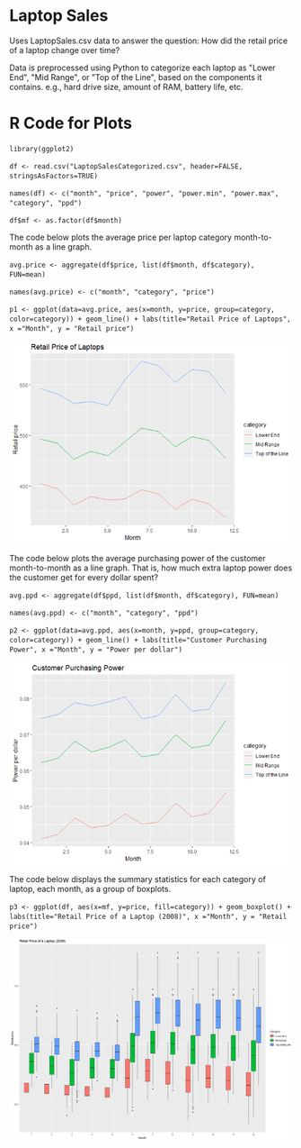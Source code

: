 # Laptop Sales

Uses LaptopSales.csv data to answer the question: How did the retail price of a laptop change over time?

Data is preprocessed using Python to categorize each laptop as "Lower End", "Mid Range", or "Top of the Line", based on the components it contains. e.g., hard drive size, amount of RAM, battery life, etc.

# R Code for Plots
`library(ggplot2)`

`df <- read.csv("LaptopSalesCategorized.csv", header=FALSE, stringsAsFactors=TRUE)`

`names(df) <- c("month", "price", "power", "power.min", "power.max", "category", "ppd")`

`df$mf <- as.factor(df$month)`

The code below plots the average price per laptop category month-to-month as a line graph.

`avg.price <- aggregate(df$price, list(df$month, df$category), FUN=mean)`

`names(avg.price) <- c("month", "category", "price")`

`p1 <- ggplot(data=avg.price, aes(x=month, y=price, group=category, color=category)) + geom_line() + labs(title="Retail Price of Laptops", x ="Month", y = "Retail price")`

![Average retail price](PricePerCategory1.png "Average retail price")

The code below plots the average purchasing power of the customer month-to-month as a line graph. That is, how much extra laptop power does the customer get for every dollar spent?

`avg.ppd <- aggregate(df$ppd, list(df$month, df$category), FUN=mean)`

`names(avg.ppd) <- c("month", "category", "ppd")`

`p2 <- ggplot(data=avg.ppd, aes(x=month, y=ppd, group=category, color=category)) + geom_line() + labs(title="Customer Purchasing Power", x ="Month", y = "Power per dollar")`

![Average purchasing power](PpdPerCategory1.png "Average purchasing power")

The code below displays the summary statistics for each category of laptop, each month, as a group of boxplots.

`p3 <- ggplot(df, aes(x=mf, y=price, fill=category)) + geom_boxplot() + labs(title="Retail Price of a Laptop (2008)", x ="Month", y = "Retail price")`

![Summary stats per category](RetailPriceBoxplot-Monthly.png "Summary stats per category")
